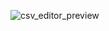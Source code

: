 ![csv_editor_preview](https://github.com/NicoGiuliani/csv_editor/assets/13876640/279cfd68-9f8d-48d8-9155-3b42d3db8775)
